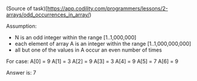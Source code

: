 (Source of task)[https://app.codility.com/programmers/lessons/2-arrays/odd_occurrences_in_array/)

Assumption:
- N is an odd integer within the range [1..1,000,000]
- each element of array A is an integer within the range [1..1,000,000,000]
- all but one of the values in A occur an even number of times

For case:
  A[0] = 9  A[1] = 3  A[2] = 9
  A[3] = 3  A[4] = 9  A[5] = 7
  A[6] = 9

Answer is:
7